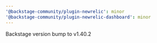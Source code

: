 ```yaml
---
'@backstage-community/plugin-newrelic': minor
'@backstage-community/plugin-newrelic-dashboard': minor
---
```


Backstage version bump to v1.40.2
